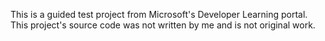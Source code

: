 This is a guided test project from Microsoft's Developer Learning portal. This project's source code was not written by me and is not original work.
